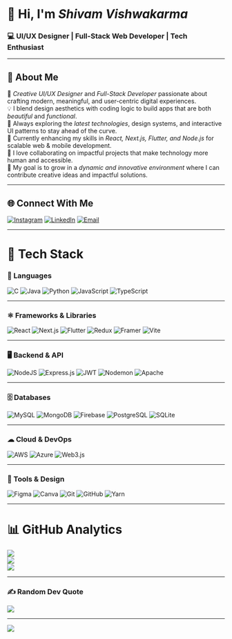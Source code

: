 # 👋 Hi, I'm *Shivam Vishwakarma*
### 💻 UI/UX Designer | Full-Stack Web Developer | Tech Enthusiast

---

## 💫 About Me  
🎨 *Creative UI/UX Designer* and *Full-Stack Developer* passionate about crafting modern, meaningful, and user-centric digital experiences.  
💡 I blend design aesthetics with coding logic to build apps that are both *beautiful* and *functional*.  
🚀 Always exploring the *latest technologies*, design systems, and interactive UI patterns to stay ahead of the curve.  
🌱 Currently enhancing my skills in *React, Next.js, Flutter, and Node.js* for scalable web & mobile development.  
🤝 I love collaborating on impactful projects that make technology more human and accessible.  
🎯 My goal is to grow in a *dynamic and innovative environment* where I can contribute creative ideas and impactful solutions.  

---

## 🌐 Connect With Me  
[![Instagram](https://img.shields.io/badge/Instagram-%23E4405F.svg?style=for-the-badge&logo=Instagram&logoColor=white)](https://instagram.com/withshivam_._)
[![LinkedIn](https://img.shields.io/badge/LinkedIn-%230077B5.svg?style=for-the-badge&logo=linkedin&logoColor=white)](https://linkedin.com/in/withshivam)
[![Email](https://img.shields.io/badge/Email-D14836?style=for-the-badge&logo=gmail&logoColor=white)](mailto:arjunvishwkarma001@gmail.com)

---

# 🧠 Tech Stack

### 🧩 Languages
![C](https://img.shields.io/badge/C-%2300599C.svg?style=for-the-badge&logo=c&logoColor=white)
![Java](https://img.shields.io/badge/Java-%23ED8B00.svg?style=for-the-badge&logo=openjdk&logoColor=white)
![Python](https://img.shields.io/badge/Python-%233776AB.svg?style=for-the-badge&logo=python&logoColor=ffde57)
![JavaScript](https://img.shields.io/badge/JavaScript-%23323330.svg?style=for-the-badge&logo=javascript&logoColor=%23F7DF1E)
![TypeScript](https://img.shields.io/badge/TypeScript-%23007ACC.svg?style=for-the-badge&logo=typescript&logoColor=white)

---

### ⚛ Frameworks & Libraries
![React](https://img.shields.io/badge/React-%2320232a.svg?style=for-the-badge&logo=react&logoColor=%2361DAFB)
![Next.js](https://img.shields.io/badge/Next.js-black?style=for-the-badge&logo=next.js&logoColor=white)
![Flutter](https://img.shields.io/badge/Flutter-%2302569B.svg?style=for-the-badge&logo=Flutter&logoColor=white)
![Redux](https://img.shields.io/badge/Redux-%23593d88.svg?style=for-the-badge&logo=redux&logoColor=white)
![Framer](https://img.shields.io/badge/Framer-black?style=for-the-badge&logo=framer&logoColor=blue)
![Vite](https://img.shields.io/badge/Vite-%23646CFF.svg?style=for-the-badge&logo=vite&logoColor=white)

---

### 🖥 Backend & API
![NodeJS](https://img.shields.io/badge/Node.js-6DA55F?style=for-the-badge&logo=node.js&logoColor=white)
![Express.js](https://img.shields.io/badge/Express.js-%23404d59.svg?style=for-the-badge&logo=express&logoColor=%2361DAFB)
![JWT](https://img.shields.io/badge/JWT-black?style=for-the-badge&logo=JSON%20web%20tokens)
![Nodemon](https://img.shields.io/badge/Nodemon-%23323330.svg?style=for-the-badge&logo=nodemon&logoColor=%BBDEAD)
![Apache](https://img.shields.io/badge/Apache-%23D42029.svg?style=for-the-badge&logo=apache&logoColor=white)

---

### 🗄 Databases
![MySQL](https://img.shields.io/badge/MySQL-%234479A1.svg?style=for-the-badge&logo=mysql&logoColor=white)
![MongoDB](https://img.shields.io/badge/MongoDB-%234ea94b.svg?style=for-the-badge&logo=mongodb&logoColor=white)
![Firebase](https://img.shields.io/badge/Firebase-%23F5820D.svg?style=for-the-badge&logo=firebase&logoColor=white)
![PostgreSQL](https://img.shields.io/badge/PostgreSQL-%23316192.svg?style=for-the-badge&logo=postgresql&logoColor=white)
![SQLite](https://img.shields.io/badge/SQLite-%2307405e.svg?style=for-the-badge&logo=sqlite&logoColor=white)

---

### ☁ Cloud & DevOps
![AWS](https://img.shields.io/badge/AWS-%23FF9900.svg?style=for-the-badge&logo=amazon-aws&logoColor=white)
![Azure](https://img.shields.io/badge/Azure-%230072C6.svg?style=for-the-badge&logo=microsoftazure&logoColor=white)
![Web3.js](https://img.shields.io/badge/Web3.js-F16822?style=for-the-badge&logo=web3.js&logoColor=white)

---

### 🧰 Tools & Design
![Figma](https://img.shields.io/badge/Figma-%23F24E1E.svg?style=for-the-badge&logo=figma&logoColor=white)
![Canva](https://img.shields.io/badge/Canva-%2300C4CC.svg?style=for-the-badge&logo=Canva&logoColor=white)
![Git](https://img.shields.io/badge/Git-%23F05033.svg?style=for-the-badge&logo=git&logoColor=white)
![GitHub](https://img.shields.io/badge/GitHub-%23121011.svg?style=for-the-badge&logo=github&logoColor=white)
![Yarn](https://img.shields.io/badge/Yarn-%232C8EBB.svg?style=for-the-badge&logo=yarn&logoColor=white)

---

# 📊 GitHub Analytics  
![](https://github-readme-stats.vercel.app/api?username=withshivam&theme=transparent&hide_border=true&include_all_commits=true&count_private=true)<br/>
![](https://nirzak-streak-stats.vercel.app/?user=withshivam&theme=transparent&hide_border=true)<br/>
![](https://github-readme-stats.vercel.app/api/top-langs/?username=withshivam&theme=transparent&hide_border=true&layout=compact)

---

### ✍ Random Dev Quote  
![](https://quotes-github-readme.vercel.app/api?type=horizontal&theme=tokyonight)

---

[![](https://visitcount.itsvg.in/api?id=withshivam&icon=0&color=0)](https://visitcount.itsvg.in)

<!-- Profile designed and maintained by Shivam Vishwakarma -->